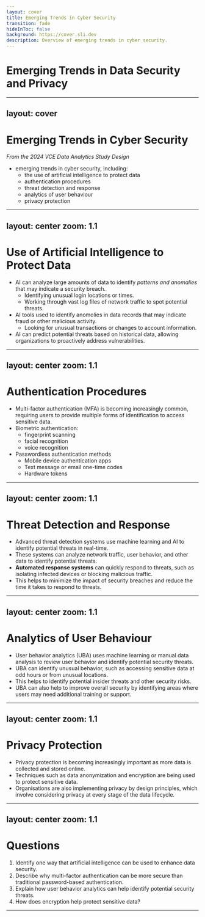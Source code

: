 ```yaml
---
layout: cover
title: Emerging Trends in Cyber Security
transition: fade
hideInToc: false
background: https://cover.sli.dev
description: Overview of emerging trends in cyber security.
---
```


# Emerging Trends in Data Security and Privacy

---
layout: cover
---

# Emerging Trends in Cyber Security

*From the 2024 VCE Data Analytics Study Design*

- emerging trends in cyber security, including:
    - the use of artificial intelligence to protect data
    - authentication procedures
    - threat detection and response
    - analytics of user behaviour
    - privacy protection

---
layout: center
zoom: 1.1
---

# Use of Artificial Intelligence to Protect Data

- AI can analyze large amounts of data to identify *patterns and anomalies* that may indicate a security breach.
    - Identifying unusual login locations or times.
    - Working through vast log files of network traffic to spot potential threats.
- AI tools used to identify anomolies in data records that may indicate fraud or other malicious activity.
    - Looking for unusual transactions or changes to account information.
- AI can predict potential threats based on historical data, allowing organizations to proactively address vulnerabilities.


---
layout: center
zoom: 1.1
---

# Authentication Procedures

- Multi-factor authentication (MFA) is becoming increasingly common, requiring users to provide multiple forms of identification to access sensitive data.
- Biometric authentication:
    - fingerprint scanning
    - facial recognition
    - voice recognition
- Passwordless authentication methods
    - Mobile device authentication apps
    - Text message or email one-time codes
    - Hardware tokens

---
layout: center
zoom: 1.1
---

# Threat Detection and Response

- Advanced threat detection systems use machine learning and AI to identify potential threats in real-time.
- These systems can analyze network traffic, user behavior, and other data to identify potential threats.
- **Automated response systems** can quickly respond to threats, such as isolating infected devices or blocking malicious traffic.
- This helps to minimize the impact of security breaches and reduce the time it takes to respond to threats.

---
layout: center
zoom: 1.1
---

# Analytics of User Behaviour

- User behavior analytics (UBA) uses machine learning or manual data analysis to review user behavior and identify potential security threats.
- UBA can identify unusual behavior, such as accessing sensitive data at odd hours or from unusual locations.
- This helps to identify potential insider threats and other security risks.
- UBA can also help to improve overall security by identifying areas where users may need additional training or support.

---
layout: center
zoom: 1.1
---

# Privacy Protection

- Privacy protection is becoming increasingly important as more data is collected and stored online.
- Techniques such as data anonymization and encryption are being used to protect sensitive data.
- Organisations are also implementing privacy by design principles, which involve considering privacy at every stage of the data lifecycle.

---
layout: center
zoom: 1.1
---

# Questions

1. Identify one way that artificial intelligence can be used to enhance data security.
2. Describe why multi-factor authentication can be more secure than traditional password-based authentication.
3. Explain how user behavior analytics can help identify potential security threats.
4. How does encryption help protect sensitive data?

---